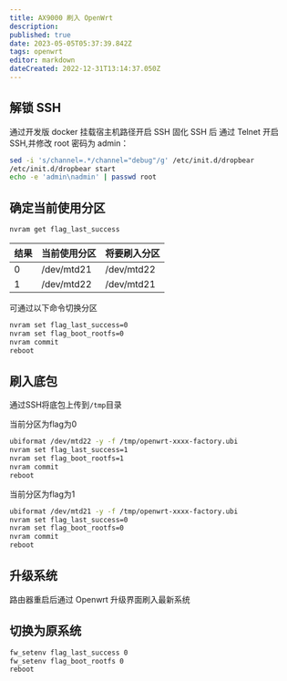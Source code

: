 ```yaml
---
title: AX9000 刷入 OpenWrt
description: 
published: true
date: 2023-05-05T05:37:39.842Z
tags: openwrt
editor: markdown
dateCreated: 2022-12-31T13:14:37.050Z
---
```


## 解锁 SSH

通过开发版 docker 挂载宿主机路径开启 SSH
固化 SSH 后 通过 Telnet 开启 SSH,并修改 root 密码为 admin：

```bash
sed -i 's/channel=.*/channel="debug"/g' /etc/init.d/dropbear
/etc/init.d/dropbear start
echo -e 'admin\nadmin' | passwd root
```

## 确定当前使用分区

```bash
nvram get flag_last_success
```

| 结果 | 当前使用分区 | 将要刷入分区 |
| ---- | ------------ | ------------ |
| 0    | /dev/mtd21   | /dev/mtd22   |
| 1    | /dev/mtd22   | /dev/mtd21   |

可通过以下命令切换分区

```bash
nvram set flag_last_success=0
nvram set flag_boot_rootfs=0
nvram commit
reboot
```


## 刷入底包

通过SSH将底包上传到`/tmp`目录

当前分区为flag为0
```bash
ubiformat /dev/mtd22 -y -f /tmp/openwrt-xxxx-factory.ubi
nvram set flag_last_success=1
nvram set flag_boot_rootfs=1
nvram commit
reboot
```

当前分区为flag为1
```bash
ubiformat /dev/mtd21 -y -f /tmp/openwrt-xxxx-factory.ubi
nvram set flag_last_success=0
nvram set flag_boot_rootfs=0
nvram commit
reboot
```

## 升级系统

路由器重启后通过 Openwrt 升级界面刷入最新系统

## 切换为原系统

```bash
fw_setenv flag_last_success 0
fw_setenv flag_boot_rootfs 0
reboot
```
